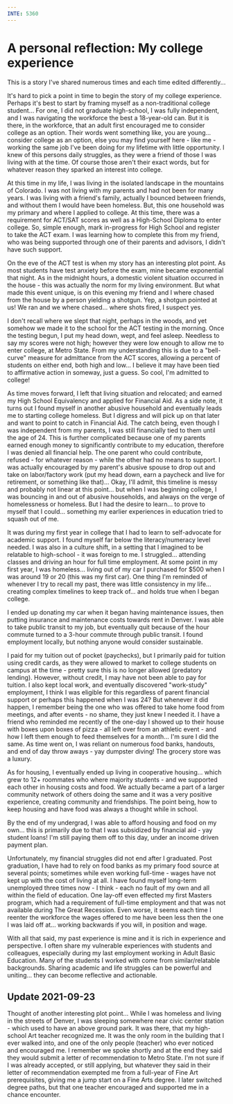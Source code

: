 ```yaml
---
INTE: 5360
---
```


# A personal reflection: My college experience

This is a story I've shared numerous times and each time edited differently...

It's hard to pick a point in time to begin the story of my college experience. Perhaps it's best to start by framing myself as a non-traditional college student... For one, I did not graduate high-school, I was fully independent, and I was navigating the workforce the best a 18-year-old can. But it is there, in the workforce, that an adult first encouraged me to consider college as an option. Their words went something like, you are young... consider college as an option, else you may find yourself here - like me - working the same job I've been doing for my lifetime with little opportunity. I knew of this persons daily struggles, as they were a friend of those I was living with at the time. Of course those aren't their exact words, but for whatever reason they sparked an interest into college.

At this time in my life, I was living in the isolated landscape in the mountains of Colorado. I was not living with my parents and had not been for many years. I was living with a friend's family, actually I bounced between friends, and without them I would have been homeless. But, this one household was my primary and where I applied to college. At this time, there was a requirement for ACT/SAT scores as well as a High-School Diploma to enter college. So, simple enough, mark in-progress for High School and register to take the ACT exam. I was learning how to complete this from my friend, who was being supported through one of their parents and advisors, I didn't have such support.

On the eve of the ACT test is when my story has an interesting plot point. As most students have test anxiety before the exam, mine became exponential that night. As in the midnight hours, a domestic violent situation occurred in the house - this was actually the norm for my living environment. But what made this event unique, is on this evening my friend and I where chased from the house by a person yielding a shotgun. Yep, a shotgun pointed at us! We ran and we where chased... where shots fired, I suspect yes.

I don't recall where we slept that night, perhaps in the woods, and yet somehow we made it to the school for the ACT testing in the morning. Once the testing begun, I put my head down, wept, and feel asleep. Needless to say my scores were not high; however they were low enough to allow me to enter college, at Metro State. From my understanding this is due to a "bell-curve" measure for admittance from the ACT scores, allowing a percent of students on either end, both high and low... I believe it may have been tied to affirmative action in someway, just a guess. So cool, I'm admitted to college!

As time moves forward, I left that living situation and relocated; and earned my High School Equivalency and applied for Financial Aid. As a side note, it turns out I found myself in another abusive household and eventually leads me to starting college homeless. But I digress and will pick up on that later and want to point to catch in Financial Aid. The catch being, even though I was independent from my parents, I was still financially tied to them until the age of 24. This is further complicated because one of my parents earned enough money to significantly contribute to my education, therefore I was denied all financial help. The one parent who could contribute, refused - for whatever reason - while the other had no means to support. I was actually encouraged by my parent's abusive spouse to drop out and take on labor/factory work (put my head down, earn a paycheck and live for retirement, or something like that)... Okay, I'll admit, this timeline is messy and probably not linear at this point... but when I was beginning college, I was bouncing in and out of abusive households, and always on the verge of homelessness or homeless. But I had the desire to learn... to prove to myself that I could... something my earlier experiences in education tried to squash out of me.

It was during my first year in college that I had to learn to self-advocate for academic support. I found myself far below the literacy/numeracy level needed. I was also in a culture shift, in a setting that I imagined to be relatable to high-school - it was foreign to me. I struggled... attending classes and driving an hour for full time employment. At some point in my first year, I was homeless... living out of my car I purchased for $500 when I was around 19 or 20 (this was my first car). One thing I'm reminded of whenever I try to recall my past, there was little consistency in my life... creating complex timelines to keep track of... and holds true when I began college.

I ended up donating my car when it began having maintenance issues, then putting insurance and maintenance costs towards rent in Denver. I was able to take public transit to my job, but eventually quit because of the hour commute turned to a 3-hour commute through public transit. I found employment locally, but nothing anyone would consider sustainable.

I paid for my tuition out of pocket (paychecks), but I primarily paid for tuition using credit cards, as they were allowed to market to college students on campus at the time - pretty sure this is no longer allowed (predatory lending). However, without credit, I may have not been able to pay for tuition. I also kept local work, and eventually discovered "work-study" employment, I think I was eligible for this regardless of parent financial support or perhaps this happened when I was 24? But whenever it did happen, I remember being the one who was offered to take home food from meetings, and after events - no shame, they just knew I needed it. I have a friend who reminded me recently of the one-day I showed up to their house with boxes upon boxes of pizza - all left over from an athletic event - and how I left them enough to feed themselves for a month... I'm sure I did the same. As time went on, I was reliant on numerous food banks, handouts, and end of day throw aways - yay dumpster diving! The grocery store was a luxury. 

As for housing, I eventually ended up living in cooperative housing... which grew to 12+ roommates who where majority students - and we supported each other in housing costs and food. We actually became a part of a larger community network of others doing the same and it was a very positive experience, creating community and friendships. The point being, how to keep housing and have food was always a thought while in school.

By the end of my undergrad, I was able to afford housing and food on my own... this is primarily due to that I was subsidized by financial aid - yay student loans! I'm still paying them off to this day, under an income driven payment plan.

Unfortunately, my financial struggles did not end after I graduated. Post graduation, I have had to rely on food banks as my primary food source at several points; sometimes while even working full-time - wages have not kept up with the cost of living at all. I have found myself long-term unemployed three times now - I think - each no fault of my own and all within the field of education. One lay-off even effected my first Masters program, which had a requirement of full-time employment and that was not available during The Great Recession. Even worse, it seems each time I reenter the workforce the wages offered to me have been less then the one I was laid off at... working backwards if you will, in position and wage.

With all that said, my past experience is mine and it is rich in experience and perspective. I often share my vulnerable experiences with students and colleagues, especially during my last employment working in Adult Basic Education. Many of the students I worked with come from similar/relatable backgrounds. Sharing academic and life struggles can be powerful and uniting... they can become reflective and actionable.

## Update 2021-09-23

Thought of another interesting plot point... While I was homeless and living in the streets of Denver, I was sleeping somewhere near civic center station - which used to have an above ground park. It was there, that my high-school Art teacher recognized me. It was the only room in the building that I ever walked into, and one of the only people (teacher) who ever noticed and encouraged me. I remember we spoke shortly and at the end they said they would submit a letter of recommendation to Metro State. I'm not sure if I was already accepted, or still applying, but whatever they said in their letter of recommendation exempted me from a full-year of Fine Art prerequisites, giving me a jump start on a Fine Arts degree. I later switched degree paths, but that one teacher encouraged and supported me in a chance encounter.
